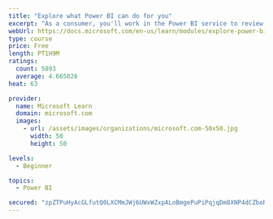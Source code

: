 ```yaml
---
title: "Explore what Power BI can do for you"
excerpt: "As a consumer, you'll work in the Power BI service to review and interact with content that has been shared with you. This module provides the foundational information that you need to work effectively in the Power BI service."
webUrl: https://docs.microsoft.com/en-us/learn/modules/explore-power-bi-service/
type: course
price: Free
length: PT1H9M
ratings:
  count: 5893
  average: 4.665026
heat: 63

provider:
  name: Microsoft Learn
  domain: microsoft.com
  images:
    - url: /assets/images/organizations/microsoft.com-50x50.jpg
      width: 50
      height: 50

levels:
  - Beginner

topics:
  - Power BI

secured: "zpZTPuHyAcGLfutQ0LXCMmJWj6UWxWZxpALoBmgePuPiPqjqDm8XNP4dCZboRa2PzpZKphTd8BaQampTMhmWMby8sFdMHQPxBGTlLsuLCMVX8hoZGCKazuk5KLPCCkz73aHcHybNuqa6JydI0RVmAMkFg7pCcyddSZfkovaVQt8nditICLydrNh1BRrQnNu76FTOH3unpeoxyYjg3B9gBSDvixIE510BYiTejFJ2Q5NTy5OVE2HB0Uxd6LF+iWeITheuP2vyn6bbial3fo3VBfuy5+6LcWCafzJhCSFG884wA4Wq4HGVQbxb6Jjh8qDLfL3Dg2bg2MW6YW95pcLFxSbVBzUvtOIlLnAnRtzTK9qR7ETmNUUv7wjUeK53KOTNZA/yKErGROfqROF8Y2ndDA==;iG90jOQteLbuamuXgfIFww=="
---
```


